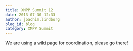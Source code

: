 ```yaml
---
title: XMPP Summit 12
date: 2013-07-30 12:33
author: joachim.lindborg
blog_id: blog
category: XMPP Summit
---
```


We are using a [wiki page](http://wiki.xmpp.org/web/Summit_12) for coordination, please go there!
